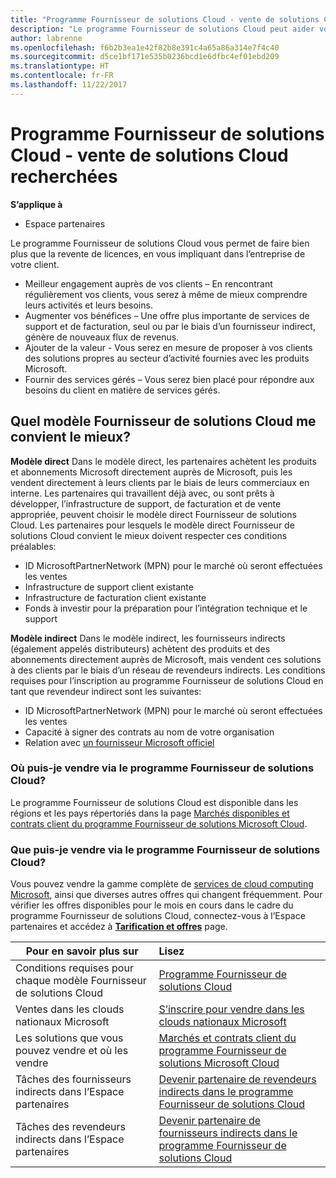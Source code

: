 ```yaml
---
title: "Programme Fournisseur de solutions Cloud - vente de solutions Cloud recherchées | Espace partenaires"
description: "Le programme Fournisseur de solutions Cloud peut aider votre entreprise à croître avec de nouveaux clients et de nouvelles compétences."
author: labrenne
ms.openlocfilehash: f6b2b3ea1e42f82b8e391c4a65a86a314e7f4c40
ms.sourcegitcommit: d5ce1bf171e535b0236bcd1e6dfbc4ef01ebd209
ms.translationtype: HT
ms.contentlocale: fr-FR
ms.lasthandoff: 11/22/2017
---
```

# <a name="cloud-solution-provider-program---selling-in-demand-cloud-solutions"></a>Programme Fournisseur de solutions Cloud - vente de solutions Cloud recherchées 

**S’applique à**

-  Espace partenaires

Le programme Fournisseur de solutions Cloud vous permet de faire bien plus que la revente de licences, en vous impliquant dans l’entreprise de votre client.
 
- Meilleur engagement auprès de vos clients – En rencontrant régulièrement vos clients, vous serez à même de mieux comprendre leurs activités et leurs besoins.
- Augmenter vos bénéfices – Une offre plus importante de services de support et de facturation, seul ou par le biais d’un fournisseur indirect, génère de nouveaux flux de revenus.  
- Ajouter de la valeur - Vous serez en mesure de proposer à vos clients des solutions propres au secteur d’activité fournies avec les produits Microsoft.
- Fournir des services gérés – Vous serez bien placé pour répondre aux besoins du client en matière de services gérés. 

## <a name="which-csp-model-is-best-for-me"></a>Quel modèle Fournisseur de solutions Cloud me convient le mieux?

**Modèle direct** Dans le modèle direct, les partenaires achètent les produits et abonnements Microsoft directement auprès de Microsoft, puis les vendent directement à leurs clients par le biais de leurs commerciaux en interne. Les partenaires qui travaillent déjà avec, ou sont prêts à développer, l’infrastructure de support, de facturation et de vente appropriée, peuvent choisir le modèle direct Fournisseur de solutions Cloud. Les partenaires pour lesquels le modèle direct Fournisseur de solutions Cloud convient le mieux doivent respecter ces conditions préalables:

- ID MicrosoftPartnerNetwork (MPN) pour le marché où seront effectuées les ventes
- Infrastructure de support client existante
- Infrastructure de facturation client existante
- Fonds à investir pour la préparation pour l’intégration technique et le support

**Modèle indirect** Dans le modèle indirect, les fournisseurs indirects (également appelés distributeurs) achètent des produits et des abonnements directement auprès de Microsoft, mais vendent ces solutions à des clients par le biais d’un réseau de revendeurs indirects. Les conditions requises pour l’inscription au programme Fournisseur de solutions Cloud en tant que revendeur indirect sont les suivantes:

- ID MicrosoftPartnerNetwork (MPN) pour le marché où seront effectuées les ventes
- Capacité à signer des contrats au nom de votre organisation
- Relation avec [un fournisseur Microsoft officiel](https://partnercenter.microsoft.com/partner/find-a-provider)

### <a name="where-can-i-sell-through-the-csp-program"></a>Où puis-je vendre via le programme Fournisseur de solutions Cloud?

Le programme Fournisseur de solutions Cloud est disponible dans les régions et les pays répertoriés dans la page [Marchés disponibles et contrats client du programme Fournisseur de solutions Microsoft Cloud](agreements.md).  

### <a name="what-can-i-sell-through-the-csp-program"></a>Que puis-je vendre via le programme Fournisseur de solutions Cloud?

Vous pouvez vendre la gamme complète de [services de cloud computing Microsoft](https://partner.microsoft.com/cloud-solution-provider/products-and-services), ainsi que diverses autres offres qui changent fréquemment. Pour vérifier les offres disponibles pour le mois en cours dans le cadre du programme Fournisseur de solutions Cloud, connectez-vous à l’Espace partenaires et accédez à [**Tarification et offres**](https://partnercenter.microsoft.com/pcv/sales) page. 

|**Pour en savoir plus sur**   |**Lisez**   |
|---------------------------|:--------------------|
|Conditions requises pour chaque modèle Fournisseur de solutions Cloud   | [Programme Fournisseur de solutions Cloud](https://partnercenter.microsoft.com/partner/cloud-solution-provider)|
|Ventes dans les clouds nationaux Microsoft   | [S’inscrire pour vendre dans les clouds nationaux Microsoft](csp-national-clouds-overview.md)|
|Les solutions que vous pouvez vendre et où les vendre   |[Marchés et contrats client du programme Fournisseur de solutions Microsoft Cloud](agreements.md)|
|Tâches des fournisseurs indirects dans l’Espace partenaires  |[Devenir partenaire de revendeurs indirects dans le programme Fournisseur de solutions Cloud](indirect-provider-tasks-in-partner-center.md)|
|Tâches des revendeurs indirects dans l’Espace partenaires   |[Devenir partenaire de fournisseurs indirects dans le programme Fournisseur de solutions Cloud](indirect-reseller-tasks-in-partner-center.md)|